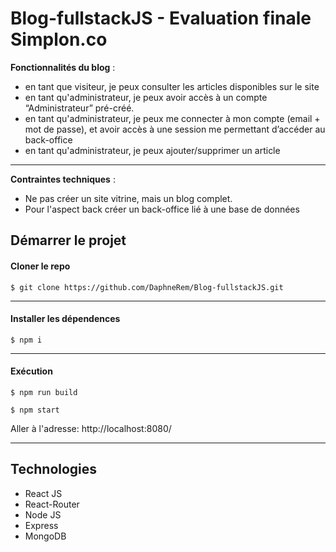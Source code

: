 Blog-fullstackJS - Evaluation finale Simplon.co
===================


<i class="icon-cog"></i> **Fonctionnalités du blog** :

 - en tant que visiteur, je peux consulter les articles disponibles sur le site
 - en tant qu'administrateur, je peux avoir accès à un compte “Administrateur” pré-créé.
 - en tant qu'administrateur, je peux me connecter à mon compte (email + mot de passe), et avoir accès à une session me permettant d’accéder au back-office
 - en tant qu'administrateur, je peux ajouter/supprimer un article

----------

<i class="icon-cog"></i> **Contraintes techniques** :


 - Ne pas créer un site vitrine, mais un blog complet.
 - Pour l'aspect back créer un back-office lié à une base de données


Démarrer le projet
-------------

#### <i class="icon-folder-open"></i> Cloner le repo

    $ git clone https://github.com/DaphneRem/Blog-fullstackJS.git

-------------------
#### <i class="icon-refresh"></i> Installer les dépendences

    $ npm i

-------------------
#### <i class="icon-cog"></i>Exécution

    $ npm run build

    $ npm start

Aller à l'adresse: http://localhost:8080/

-------------------

Technologies
-------------------

 - React JS
 - React-Router
 - Node JS
 - Express
 - MongoDB
